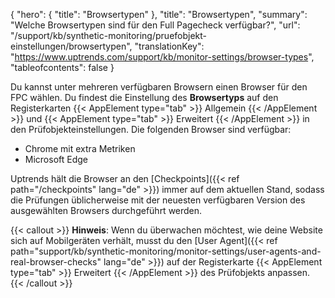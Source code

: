 ﻿{
  "hero": {
    "title": "Browsertypen"
  },
  "title": "Browsertypen",
  "summary": "Welche Browsertypen sind für den Full Pagecheck verfügbar?",
  "url": "/support/kb/synthetic-monitoring/pruefobjekt-einstellungen/browsertypen",
  "translationKey": "https://www.uptrends.com/support/kb/monitor-settings/browser-types",
  "tableofcontents": false
}

Du kannst unter mehreren verfügbaren Browsern einen Browser für den FPC wählen. Du findest die Einstellung des **Browsertyps** auf den Registerkarten {{< AppElement type="tab" >}} Allgemein {{< /AppElement >}} und {{< AppElement type="tab" >}} Erweitert {{< /AppElement >}} in den Prüfobjekteinstellungen. Die folgenden Browser sind verfügbar:

- Chrome mit extra Metriken
- Microsoft Edge

Uptrends hält die Browser an den [Checkpoints]({{< ref path="/checkpoints" lang="de" >}}) immer auf dem aktuellen Stand, sodass die Prüfungen üblicherweise mit der neuesten verfügbaren Version des ausgewählten Browsers durchgeführt werden.

{{< callout >}}
**Hinweis**: Wenn du überwachen möchtest, wie deine Website sich auf Mobilgeräten verhält, musst du den [User Agent]({{< ref path="support/kb/synthetic-monitoring/monitor-settings/user-agents-and-real-browser-checks" lang="de" >}}) auf der Registerkarte {{< AppElement type="tab" >}} Erweitert {{< /AppElement >}} des Prüfobjekts anpassen.
{{< /callout >}}

